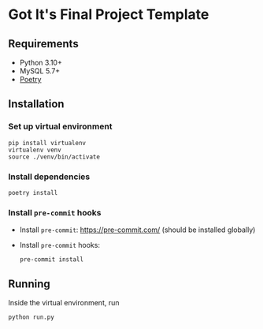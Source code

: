 # Got It's Final Project Template

## Requirements

- Python 3.10+
- MySQL 5.7+
- [Poetry](https://python-poetry.org/)

## Installation

### Set up virtual environment

```shell
pip install virtualenv
virtualenv venv
source ./venv/bin/activate
```

### Install dependencies

```shell
poetry install
```

### Install `pre-commit` hooks

- Install `pre-commit`: https://pre-commit.com/ (should be installed globally)
- Install `pre-commit` hooks:

  ```shell
  pre-commit install
  ```

## Running

Inside the virtual environment, run

```shell
python run.py
```
